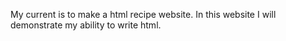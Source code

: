 My current is to make a html recipe website.
In this website I will demonstrate my ability to write html.